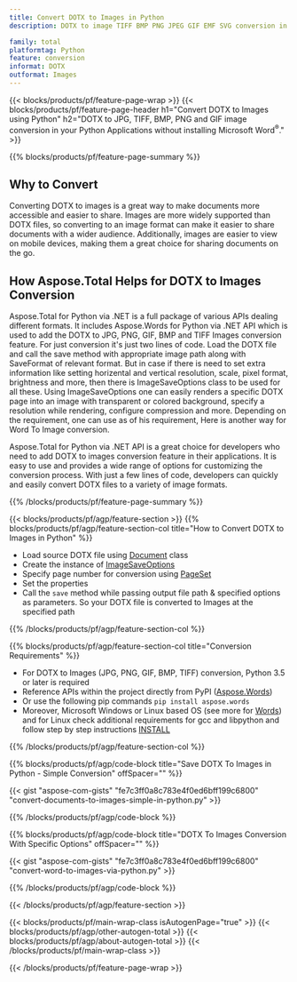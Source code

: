 ```yaml
---
title: Convert DOTX to Images in Python
description: DOTX to image TIFF BMP PNG JPEG GIF EMF SVG conversion in your Python applications without using Microsoft Word 

family: total
platformtag: Python
feature: conversion
informat: DOTX
outformat: Images
---
```

{{< blocks/products/pf/feature-page-wrap >}}
{{< blocks/products/pf/feature-page-header h1="Convert DOTX to Images using Python" h2="DOTX to JPG, TIFF, BMP, PNG and GIF image conversion in your Python Applications without installing Microsoft Word<sup>&reg;</sup>." >}}

{{% blocks/products/pf/feature-page-summary %}}


<h2>Why to Convert</h2>
Converting DOTX to images is a great way to make documents more accessible and easier to share. Images are more widely supported than DOTX files, so converting to an image format can make it easier to share documents with a wider audience. Additionally, images are easier to view on mobile devices, making them a great choice for sharing documents on the go.

<h2>How Aspose.Total Helps for DOTX to Images Conversion</h2>
Aspose.Total for Python via .NET is a full package of various APIs dealing different formats. It includes Aspose.Words for Python via .NET API which is used to add the DOTX to JPG, PNG, GIF, BMP and TIFF Images conversion feature. For just conversion it's just two lines of code. Load the DOTX file and call the save method with appropriate image path along with SaveFormat of relevant format. But in case if there is need to set extra information like setting horizental and vertical resolution, scale, pixel format, brightness and more, then there is ImageSaveOptions class to be used for all these. Using ImageSaveOptions one can easily renders a specific DOTX page into an image with transparent or colored background, specify a resolution while rendering, configure compression and more. Depending on the requirement, one can use as of his requirement, Here is another way for Word To Image conversion.

Aspose.Total for Python via .NET API is a great choice for developers who need to add DOTX to images conversion feature in their applications. It is easy to use and provides a wide range of options for customizing the conversion process. With just a few lines of code, developers can quickly and easily convert DOTX files to a variety of image formats.

{{% /blocks/products/pf/feature-page-summary %}}

{{< blocks/products/pf/agp/feature-section >}}
{{% blocks/products/pf/agp/feature-section-col title="How to Convert DOTX to Images in Python" %}}
- Load source DOTX file using [Document](https://reference.aspose.com/words/python-net/aspose.words/document/) class
- Create the instance of [ImageSaveOptions](https://reference.aspose.com/words/python-net/aspose.words.saving/imagesaveoptions/)
- Specify page number for conversion using [PageSet](https://reference.aspose.com/words/python-net/aspose.words.saving/pageset/)
- Set the properties
- Call the `save` method while passing output file path & specified options as parameters. So your DOTX file is converted to Images at the specified path

{{% /blocks/products/pf/agp/feature-section-col %}}

{{% blocks/products/pf/agp/feature-section-col title="Conversion Requirements" %}}

- For DOTX to Images (JPG, PNG, GIF, BMP, TIFF) conversion, Python 3.5 or later is required
- Reference APIs within the project directly from PyPI ([Aspose.Words](https://pypi.org/project/aspose-words/))
- Or use the following pip commands ```pip install aspose.words```
- Moreover, Microsoft Windows or Linux based OS (see more for [Words](https://docs.aspose.com/words/python-net/system-requirements/)) and for Linux check additional requirements for gcc and libpython and follow step by step instructions [INSTALL](https://docs.aspose.com/words/python-net/installation/)
 

{{% /blocks/products/pf/agp/feature-section-col %}}

{{% blocks/products/pf/agp/code-block title="Save DOTX To Images in Python - Simple Conversion" offSpacer="" %}}

{{< gist "aspose-com-gists" "fe7c3ff0a8c783e4f0ed6bff199c6800" "convert-documents-to-images-simple-in-python.py" >}}

{{% /blocks/products/pf/agp/code-block %}}

{{% blocks/products/pf/agp/code-block title="DOTX To Images Conversion With Specific Options" offSpacer="" %}}

{{< gist "aspose-com-gists" "fe7c3ff0a8c783e4f0ed6bff199c6800" "convert-word-to-images-via-python.py" >}}

{{% /blocks/products/pf/agp/code-block %}}

{{< /blocks/products/pf/agp/feature-section >}}

{{< blocks/products/pf/main-wrap-class isAutogenPage="true" >}}
{{< blocks/products/pf/agp/other-autogen-total >}}
{{< blocks/products/pf/agp/about-autogen-total >}}
{{< /blocks/products/pf/main-wrap-class >}}

{{< /blocks/products/pf/feature-page-wrap >}}